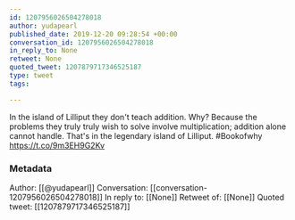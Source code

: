 ```yaml
---
id: 1207956026504278018
author: yudapearl
published_date: 2019-12-20 09:28:54 +00:00
conversation_id: 1207956026504278018
in_reply_to: None
retweet: None
quoted_tweet: 1207879717346525187
type: tweet
tags:

---
```


In the island of Lilliput they don't teach addition. Why? Because the problems they truly truly wish to solve involve multiplication; addition alone cannot handle. That's in the legendary island of Lilliput. #Bookofwhy https://t.co/9m3EH9G2Kv

### Metadata

Author: [[@yudapearl]]
Conversation: [[conversation-1207956026504278018]]
In reply to: [[None]]
Retweet of: [[None]]
Quoted tweet: [[1207879717346525187]]
